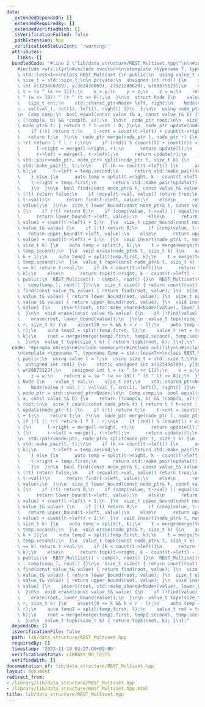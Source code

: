 ```yaml
---
data:
  _extendedDependsOn: []
  _extendedRequiredBy: []
  _extendedVerifiedWith: []
  _isVerificationFailed: false
  _pathExtension: hpp
  _verificationStatusIcon: ':warning:'
  attributes:
    links: []
  bundledCode: "#line 2 \"lib/data_structure/RBST_Multiset.hpp\"\n\n#include <memory>\n\
    #include <utility>\n#include <vector>\n\ntemplate <typename T, typename Comp =\
    \ std::less<T>>\nclass RBST_Multiset {\n public:\n  using value_t = T;\n  using\
    \ size_t = std::size_t;\n\n private:\n  unsigned int rnd() {\n    static unsigned\
    \ int x(123456789), y(362436069), z(521288629), w(88675123);\n    unsigned int\
    \ t = (x ^ (x << 11));\n    x = y;\n    y = z;\n    z = w;\n    return w = (w\
    \ ^ (w >> 19)) ^ (t ^ (t >> 8));\n  }\n\n  struct Node {\n    value_t val;\n \
    \   size_t cnt;\n    std::shared_ptr<Node> left, right;\n    Node(value_t val_)\
    \ : val(val_), cnt(1), left(), right() {}\n  };\n\n  using node_ptr = std::shared_ptr<Node>;\n\
    \n  Comp comp;\n  bool equal(const value_t& a, const value_t& b) {\n    return\
    \ (!comp(a, b) && !comp(b, a));\n  }\n\n  node_ptr root;\n\n  size_t count(const\
    \ node_ptr& t) { return t ? t->cnt : 0; }\n\n  node_ptr update(node_ptr t) {\n\
    \    if (!t) return t;\n    t->cnt = count(t->left) + count(t->right) + 1;\n \
    \   return t;\n  }\n\n  node_ptr merge(node_ptr l, node_ptr r) {\n    if (!l ||\
    \ !r) return l ? l : r;\n\n    if (rnd() % (count(l) + count(r)) < count(l)) {\n\
    \      l->right = merge(l->right, r);\n      return update(l);\n    } else {\n\
    \      r->left = merge(l, r->left);\n      return update(r);\n    }\n  }\n\n \
    \ std::pair<node_ptr, node_ptr> split(node_ptr t, size_t k) {\n    if (!t) return\
    \ std::make_pair(t, t);\n\n    if (k <= count(t->left)) {\n      auto temp = split(t->left,\
    \ k);\n      t->left = temp.second;\n      return std::make_pair(temp.first, update(t));\n\
    \    } else {\n      auto temp = split(t->right, k - count(t->left) - 1);\n  \
    \    t->right = temp.first;\n      return std::make_pair(update(t), temp.second);\n\
    \    }\n  }\n\n  bool find(const node_ptr& t, const value_t& value) {\n    if\
    \ (!t) return false;\n    if (equal(t->val, value)) return true;\n    if (comp(value,\
    \ t->val))\n      return find(t->left, value);\n    else\n      return find(t->right,\
    \ value);\n  }\n\n  size_t lower_bound(const node_ptr& t, const value_t& value)\
    \ {\n    if (!t) return 0;\n    if (comp(value, t->val) || equal(value, t->val))\n\
    \      return lower_bound(t->left, value);\n    else\n      return lower_bound(t->right,\
    \ value) + count(t->left) + 1;\n  }\n  size_t upper_bound(const node_ptr& t, const\
    \ value_t& value) {\n    if (!t) return 0;\n    if (comp(value, t->val))\n   \
    \   return upper_bound(t->left, value);\n    else\n      return upper_bound(t->right,\
    \ value) + count(t->left) + 1;\n  }\n  void insert(node_ptr& t, node_ptr newnode,\
    \ size_t k) {\n    auto temp = split(t, k);\n    t = merge(merge(temp.first, newnode),\
    \ temp.second);\n  }\n  void erase(node_ptr& t, size_t k) {\n    auto temp = split(t,\
    \ k + 1);\n    auto temp2 = split(temp.first, k);\n    t = merge(temp2.first,\
    \ temp.second);\n  }\n  value_t topk(const node_ptr& t, size_t k) {\n    if (count(t->left)\
    \ == k) return t->val;\n    if (k < count(t->left))\n      return topk(t->left,\
    \ k);\n    else\n      return topk(t->right, k - count(t->left) - 1);\n  }\n\n\
    \ public:\n  RBST_Multiset() : comp(), root() {}\n  RBST_Multiset(Comp comp_)\
    \ : comp(comp_), root() {}\n\n  size_t size() { return count(root); }\n  bool\
    \ find(const value_t& value) { return find(root, value); }\n  size_t lower_bound(const\
    \ value_t& value) { return lower_bound(root, value); }\n  size_t upper_bound(const\
    \ value_t& value) { return upper_bound(root, value); }\n  void insert(const value_t&\
    \ value) {\n    insert(root, std::make_shared<Node>(value), lower_bound(value));\n\
    \  }\n\n  void erase(const value_t& value) {\n    if (!find(value)) return;\n\
    \    erase(root, lower_bound(value));\n  }\n\n  value_t topk(size_t l, size_t\
    \ r, size_t k) {\n    assert(0 <= k && k < r - l);\n    auto temp = split(root,\
    \ r);\n    auto temp2 = split(temp.first, l);\n    value_t ret = topk(temp2.second,\
    \ k);\n    root = merge(merge(temp2.first, temp2.second), temp.second);\n    return\n\
    \  }\n\n  value_t topk(size_t k) { return topk(root, k); }\n};\n"
  code: "#pragma once\n\n#include <memory>\n#include <utility>\n#include <vector>\n\
    \ntemplate <typename T, typename Comp = std::less<T>>\nclass RBST_Multiset {\n\
    \ public:\n  using value_t = T;\n  using size_t = std::size_t;\n\n private:\n\
    \  unsigned int rnd() {\n    static unsigned int x(123456789), y(362436069), z(521288629),\
    \ w(88675123);\n    unsigned int t = (x ^ (x << 11));\n    x = y;\n    y = z;\n\
    \    z = w;\n    return w = (w ^ (w >> 19)) ^ (t ^ (t >> 8));\n  }\n\n  struct\
    \ Node {\n    value_t val;\n    size_t cnt;\n    std::shared_ptr<Node> left, right;\n\
    \    Node(value_t val_) : val(val_), cnt(1), left(), right() {}\n  };\n\n  using\
    \ node_ptr = std::shared_ptr<Node>;\n\n  Comp comp;\n  bool equal(const value_t&\
    \ a, const value_t& b) {\n    return (!comp(a, b) && !comp(b, a));\n  }\n\n  node_ptr\
    \ root;\n\n  size_t count(const node_ptr& t) { return t ? t->cnt : 0; }\n\n  node_ptr\
    \ update(node_ptr t) {\n    if (!t) return t;\n    t->cnt = count(t->left) + count(t->right)\
    \ + 1;\n    return t;\n  }\n\n  node_ptr merge(node_ptr l, node_ptr r) {\n   \
    \ if (!l || !r) return l ? l : r;\n\n    if (rnd() % (count(l) + count(r)) < count(l))\
    \ {\n      l->right = merge(l->right, r);\n      return update(l);\n    } else\
    \ {\n      r->left = merge(l, r->left);\n      return update(r);\n    }\n  }\n\
    \n  std::pair<node_ptr, node_ptr> split(node_ptr t, size_t k) {\n    if (!t) return\
    \ std::make_pair(t, t);\n\n    if (k <= count(t->left)) {\n      auto temp = split(t->left,\
    \ k);\n      t->left = temp.second;\n      return std::make_pair(temp.first, update(t));\n\
    \    } else {\n      auto temp = split(t->right, k - count(t->left) - 1);\n  \
    \    t->right = temp.first;\n      return std::make_pair(update(t), temp.second);\n\
    \    }\n  }\n\n  bool find(const node_ptr& t, const value_t& value) {\n    if\
    \ (!t) return false;\n    if (equal(t->val, value)) return true;\n    if (comp(value,\
    \ t->val))\n      return find(t->left, value);\n    else\n      return find(t->right,\
    \ value);\n  }\n\n  size_t lower_bound(const node_ptr& t, const value_t& value)\
    \ {\n    if (!t) return 0;\n    if (comp(value, t->val) || equal(value, t->val))\n\
    \      return lower_bound(t->left, value);\n    else\n      return lower_bound(t->right,\
    \ value) + count(t->left) + 1;\n  }\n  size_t upper_bound(const node_ptr& t, const\
    \ value_t& value) {\n    if (!t) return 0;\n    if (comp(value, t->val))\n   \
    \   return upper_bound(t->left, value);\n    else\n      return upper_bound(t->right,\
    \ value) + count(t->left) + 1;\n  }\n  void insert(node_ptr& t, node_ptr newnode,\
    \ size_t k) {\n    auto temp = split(t, k);\n    t = merge(merge(temp.first, newnode),\
    \ temp.second);\n  }\n  void erase(node_ptr& t, size_t k) {\n    auto temp = split(t,\
    \ k + 1);\n    auto temp2 = split(temp.first, k);\n    t = merge(temp2.first,\
    \ temp.second);\n  }\n  value_t topk(const node_ptr& t, size_t k) {\n    if (count(t->left)\
    \ == k) return t->val;\n    if (k < count(t->left))\n      return topk(t->left,\
    \ k);\n    else\n      return topk(t->right, k - count(t->left) - 1);\n  }\n\n\
    \ public:\n  RBST_Multiset() : comp(), root() {}\n  RBST_Multiset(Comp comp_)\
    \ : comp(comp_), root() {}\n\n  size_t size() { return count(root); }\n  bool\
    \ find(const value_t& value) { return find(root, value); }\n  size_t lower_bound(const\
    \ value_t& value) { return lower_bound(root, value); }\n  size_t upper_bound(const\
    \ value_t& value) { return upper_bound(root, value); }\n  void insert(const value_t&\
    \ value) {\n    insert(root, std::make_shared<Node>(value), lower_bound(value));\n\
    \  }\n\n  void erase(const value_t& value) {\n    if (!find(value)) return;\n\
    \    erase(root, lower_bound(value));\n  }\n\n  value_t topk(size_t l, size_t\
    \ r, size_t k) {\n    assert(0 <= k && k < r - l);\n    auto temp = split(root,\
    \ r);\n    auto temp2 = split(temp.first, l);\n    value_t ret = topk(temp2.second,\
    \ k);\n    root = merge(merge(temp2.first, temp2.second), temp.second);\n    return\n\
    \  }\n\n  value_t topk(size_t k) { return topk(root, k); }\n};"
  dependsOn: []
  isVerificationFile: false
  path: lib/data_structure/RBST_Multiset.hpp
  requiredBy: []
  timestamp: '2023-11-10 03:27:00+09:00'
  verificationStatus: LIBRARY_NO_TESTS
  verifiedWith: []
documentation_of: lib/data_structure/RBST_Multiset.hpp
layout: document
redirect_from:
- /library/lib/data_structure/RBST_Multiset.hpp
- /library/lib/data_structure/RBST_Multiset.hpp.html
title: lib/data_structure/RBST_Multiset.hpp
---
```

